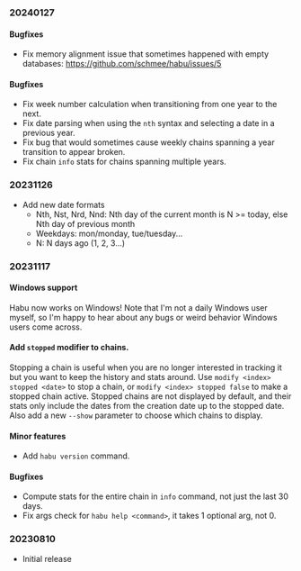 ### 20240127

#### Bugfixes

- Fix memory alignment issue that sometimes happened with empty databases: https://github.com/schmee/habu/issues/5

#### Bugfixes

- Fix week number calculation when transitioning from one year to the next.
- Fix date parsing when using the `nth` syntax and selecting a date in a previous year.
- Fix bug that would sometimes cause weekly chains spanning a year transition to appear broken.
- Fix chain `info` stats for chains spanning multiple years.

### 20231126

- Add new date formats
    - Nth, Nst, Nrd, Nnd: Nth day of the current month is N >= today, else Nth day of previous month
    - Weekdays: mon/monday, tue/tuesday...
    - N: N days ago (1, 2, 3...)

### 20231117

#### Windows support

Habu now works on Windows! Note that I'm not a daily Windows user myself, so I'm happy to hear about any bugs or weird behavior Windows users come across.

#### Add `stopped` modifier to chains.

Stopping a chain is useful when you are no longer interested in tracking it but you want to keep the history and stats around.
Use `modify <index> stopped <date>` to stop a chain, or `modify <index> stopped false` to make a stopped chain active.
Stopped chains are not displayed by default, and their stats only include the dates from the creation date up to the stopped date.
Also add a new `--show` parameter to choose which chains to display.

#### Minor features

- Add `habu version` command.

#### Bugfixes

- Compute stats for the entire chain in `info` command, not just the last 30 days.
- Fix args check for `habu help <command>`, it takes 1 optional arg, not 0.

### 20230810

- Initial release
